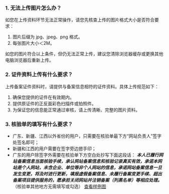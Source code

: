 

### 1. 无法上传图片怎么办？
如您在上传资料环节无法正常操作，请您先核查上传的图片格式大小是否符合要求：
1. 图片后缀为 jpg、jpeg、png 格式。
2. 每张图片大小＜2M。

如您的图片符合以上条件，但仍无法正常上传，建议您清除浏览器缓存或更换其他电脑浏览器后重新上传。

### 2. 证件资料上传有什么要求？

上传备案证件资料时，请提供与备案信息相符的证件资料。具体上传规范如下：
1. 确保您提供的证件在有效期内。
2. 提供原证件的正反面彩色扫描件或拍照件。
3. 为保证您的信息能正常通过审核，请上传清晰、完整的图片资料。


### 3. 核验单的填写有什么要求？
- 广东、新疆、江西以外省份的用户，只需要在核验单最下方“网站负责人”签字处签名即可；
- 新疆和江西的用户需要在签字旁边摁手印；
- 广东的用户除签字外需要在核验单下方空白处抄写下面这段话：
***本人已履行网站备案信息当面核验手续，承认网站备案信息和核验记录真实有效，承诺本网站是个人网站，未含企业、单位等非个人网站的信息，承诺网站备案信息一旦发生变更，将及时进行更新，填报虚假备案信息、未履行备案变更手续、超出备案项目提供服务的，愿承担关闭网站并注销备案（列黑名单）等相应处理。***
（核验单其他地方无需填写或勾选）
[查看样例图](http://imgcache.tce.fsphere.cn/image/mc.qcloudimg.com/static/img/dc97b7c5cc43e7a2061c5c8809185c9e/image.jpg)




